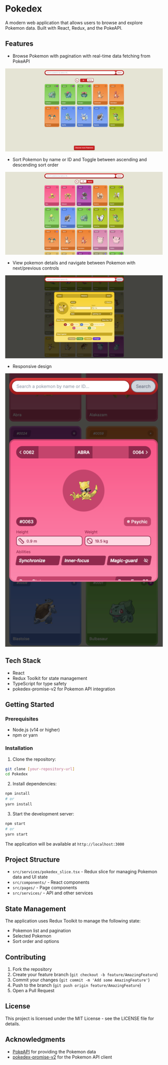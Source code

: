# Pokedex

A modern web application that allows users to browse and explore Pokemon data. Built with React, Redux, and the PokeAPI.

## Features

- Browse Pokemon with pagination with real-time data fetching from PokeAPI

![Pokemon List View](docs/images/pokemon-list.png)

- Sort Pokemon by name or ID and Toggle between ascending and descending sort order

![Sort Options](docs/images/sort-options.png)

- View pokemon details and navigate between Pokemon with next/previous controls

![Pokemon Details](docs/images/pokemon-details.png)

- Responsive design

![Responsive Design](docs/images/responsive-design.png)

## Tech Stack

- React
- Redux Toolkit for state management
- TypeScript for type safety
- pokedex-promise-v2 for Pokemon API integration

## Getting Started

### Prerequisites

- Node.js (v14 or higher)
- npm or yarn

### Installation

1. Clone the repository:
```bash
git clone [your-repository-url]
cd Pokedex
```

2. Install dependencies:
```bash
npm install
# or
yarn install
```

3. Start the development server:
```bash
npm start
# or
yarn start
```

The application will be available at `http://localhost:3000`

## Project Structure

- `src/services/pokedex_slice.tsx` - Redux slice for managing Pokemon data and UI state
- `src/components/` - React components
- `src/pages/` - Page components
- `src/services/` - API and other services

## State Management

The application uses Redux Toolkit to manage the following state:

- Pokemon list and pagination
- Selected Pokemon
- Sort order and options

## Contributing

1. Fork the repository
2. Create your feature branch (`git checkout -b feature/AmazingFeature`)
3. Commit your changes (`git commit -m 'Add some AmazingFeature'`)
4. Push to the branch (`git push origin feature/AmazingFeature`)
5. Open a Pull Request

## License

This project is licensed under the MIT License - see the LICENSE file for details.

## Acknowledgments

- [PokeAPI](https://pokeapi.co/) for providing the Pokemon data
- [pokedex-promise-v2](https://github.com/PokeAPI/pokedex-promise-v2) for the Pokemon API client 